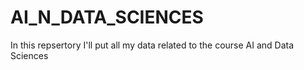 # AI_N_DATA_SCIENCES
In this repsertory I'll put all my data related to the course AI and Data Sciences
